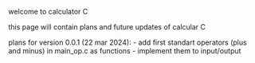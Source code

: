 welcome to calculator C

this page will contain plans and future updates of calcular C

plans for version 0.0.1 (22 mar 2024):
	- add first standart operators (plus and minus) in main_op.c as functions
	- implement them to input/output

	
